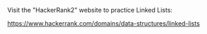 
Visit the "HackerRank2" website to practice Linked Lists:

https://www.hackerrank.com/domains/data-structures/linked-lists
